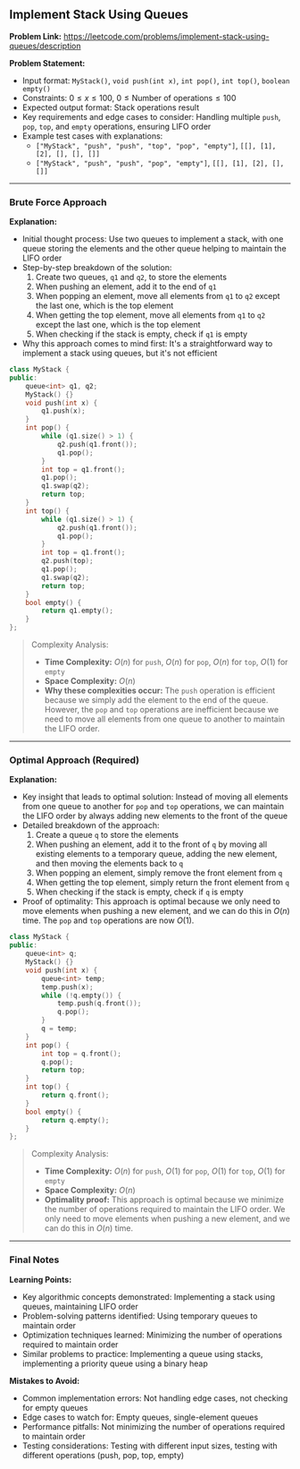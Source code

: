 ## Implement Stack Using Queues
**Problem Link:** https://leetcode.com/problems/implement-stack-using-queues/description

**Problem Statement:**
- Input format: `MyStack()`, `void push(int x)`, `int pop()`, `int top()`, `boolean empty()`
- Constraints: $0 \leq x \leq 100$, $0 \leq \text{Number of operations} \leq 100$
- Expected output format: Stack operations result
- Key requirements and edge cases to consider: Handling multiple `push`, `pop`, `top`, and `empty` operations, ensuring LIFO order
- Example test cases with explanations:
  - `["MyStack", "push", "push", "top", "pop", "empty"]`, `[[], [1], [2], [], [], []]`
  - `["MyStack", "push", "push", "pop", "empty"]`, `[[], [1], [2], [], []]`

---

### Brute Force Approach

**Explanation:**
- Initial thought process: Use two queues to implement a stack, with one queue storing the elements and the other queue helping to maintain the LIFO order
- Step-by-step breakdown of the solution:
  1. Create two queues, `q1` and `q2`, to store the elements
  2. When pushing an element, add it to the end of `q1`
  3. When popping an element, move all elements from `q1` to `q2` except the last one, which is the top element
  4. When getting the top element, move all elements from `q1` to `q2` except the last one, which is the top element
  5. When checking if the stack is empty, check if `q1` is empty
- Why this approach comes to mind first: It's a straightforward way to implement a stack using queues, but it's not efficient

```cpp
class MyStack {
public:
    queue<int> q1, q2;
    MyStack() {}
    void push(int x) {
        q1.push(x);
    }
    int pop() {
        while (q1.size() > 1) {
            q2.push(q1.front());
            q1.pop();
        }
        int top = q1.front();
        q1.pop();
        q1.swap(q2);
        return top;
    }
    int top() {
        while (q1.size() > 1) {
            q2.push(q1.front());
            q1.pop();
        }
        int top = q1.front();
        q2.push(top);
        q1.pop();
        q1.swap(q2);
        return top;
    }
    bool empty() {
        return q1.empty();
    }
};
```

> Complexity Analysis:
> - **Time Complexity:** $O(n)$ for `push`, $O(n)$ for `pop`, $O(n)$ for `top`, $O(1)$ for `empty`
> - **Space Complexity:** $O(n)$
> - **Why these complexities occur:** The `push` operation is efficient because we simply add the element to the end of the queue. However, the `pop` and `top` operations are inefficient because we need to move all elements from one queue to another to maintain the LIFO order.

---

### Optimal Approach (Required)

**Explanation:**
- Key insight that leads to optimal solution: Instead of moving all elements from one queue to another for `pop` and `top` operations, we can maintain the LIFO order by always adding new elements to the front of the queue
- Detailed breakdown of the approach:
  1. Create a queue `q` to store the elements
  2. When pushing an element, add it to the front of `q` by moving all existing elements to a temporary queue, adding the new element, and then moving the elements back to `q`
  3. When popping an element, simply remove the front element from `q`
  4. When getting the top element, simply return the front element from `q`
  5. When checking if the stack is empty, check if `q` is empty
- Proof of optimality: This approach is optimal because we only need to move elements when pushing a new element, and we can do this in $O(n)$ time. The `pop` and `top` operations are now $O(1)$.

```cpp
class MyStack {
public:
    queue<int> q;
    MyStack() {}
    void push(int x) {
        queue<int> temp;
        temp.push(x);
        while (!q.empty()) {
            temp.push(q.front());
            q.pop();
        }
        q = temp;
    }
    int pop() {
        int top = q.front();
        q.pop();
        return top;
    }
    int top() {
        return q.front();
    }
    bool empty() {
        return q.empty();
    }
};
```

> Complexity Analysis:
> - **Time Complexity:** $O(n)$ for `push`, $O(1)$ for `pop`, $O(1)$ for `top`, $O(1)$ for `empty`
> - **Space Complexity:** $O(n)$
> - **Optimality proof:** This approach is optimal because we minimize the number of operations required to maintain the LIFO order. We only need to move elements when pushing a new element, and we can do this in $O(n)$ time.

---

### Final Notes

**Learning Points:**
- Key algorithmic concepts demonstrated: Implementing a stack using queues, maintaining LIFO order
- Problem-solving patterns identified: Using temporary queues to maintain order
- Optimization techniques learned: Minimizing the number of operations required to maintain order
- Similar problems to practice: Implementing a queue using stacks, implementing a priority queue using a binary heap

**Mistakes to Avoid:**
- Common implementation errors: Not handling edge cases, not checking for empty queues
- Edge cases to watch for: Empty queues, single-element queues
- Performance pitfalls: Not minimizing the number of operations required to maintain order
- Testing considerations: Testing with different input sizes, testing with different operations (push, pop, top, empty)